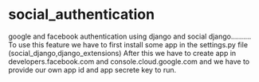 # social_authentication
google and facebook authentication using django and social django..........
To use this feature we have to first install some app in the settings.py file (social_django,django_extensions)
After this we have to create app in developers.facebook.com and console.cloud.google.com and we have to provide our own app id and app secrete key to run.
